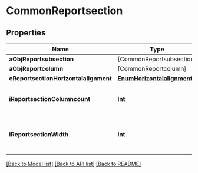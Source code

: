 # CommonReportsection

## Properties
Name | Type | Description | Notes
------------ | ------------- | ------------- | -------------
**aObjReportsubsection** | [CommonReportsubsection] |  | 
**aObjReportcolumn** | [CommonReportcolumn] |  | 
**eReportsectionHorizontalalignment** | [**EnumHorizontalalignment**](EnumHorizontalalignment.md) |  | 
**iReportsectionColumncount** | **Int** | The number of Reportcolumns in the Reportsection | 
**iReportsectionWidth** | **Int** | The combined width of all the Reportcolumns in the Reportsection | 

[[Back to Model list]](../README.md#documentation-for-models) [[Back to API list]](../README.md#documentation-for-api-endpoints) [[Back to README]](../README.md)


